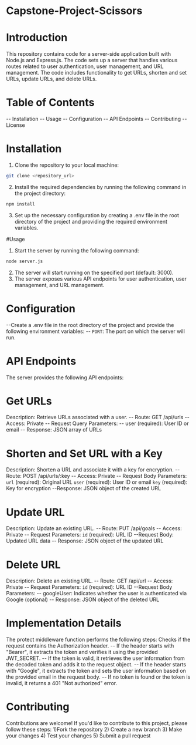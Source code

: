 # Capstone-Project-Scissors
# Introduction
This repository contains code for a server-side application built with Node.js and Express.js. The code sets up a server that handles various routes related to user authentication, user management, and URL management. The code includes functionality to get URLs, shorten and set URLs, update URLs, and delete URLs.
# Table of Contents
-- Installation
-- Usage
-- Configuration
-- API Endpoints
-- Contributing
-- License

# Installation
1) Clone the repository to your local machine:
```bash
git clone <repository_url>
```
2) Install the required dependencies by running the following command in the project directory:
```bash
npm install
```
3) Set up the necessary configuration by creating a .env file in the root directory of the project and providing the required environment variables.

#Usage
1) Start the server by running the following command:
 ```bash
node server.js
```
2) The server will start running on the specified port (default: 3000).
3) The server exposes various API endpoints for user authentication, user management, and URL management.

# Configuration
--Create a .env file in the root directory of the project and provide the following environment variables:
-- `PORT`: The port on which the server will run.

# API Endpoints
The server provides the following API endpoints:

# Get URLs
Description: Retrieve URLs associated with a user.
-- Route: GET /api/urls
-- Access: Private
-- Request Query Parameters:
-- user (required): User ID or email
-- Response: JSON array of URLs

# Shorten and Set URL with a Key
Description: Shorten a URL and associate it with a key for encryption.
-- Route: POST /api/urls/:key
-- Access: Private
-- Request Body Parameters:
    `url` (required): Original URL
     `user` (required): User ID or email
       `key` (required): Key for encryption
--Response: JSON object of the created URL

# Update URL
Description: Update an existing URL.
-- Route: PUT /api/goals
-- Access: Private
-- Request Parameters:
    `id` (required): URL ID
--Request Body: Updated URL data
-- Response: JSON object of the updated URL

# Delete URL
Description: Delete an existing URL.
-- Route: GET /api/url
-- Access: Private
-- Request Parameters:
    `id` (required): URL ID
--Request Body Parameters:
-- googleUser: Indicates whether the user is authenticated via Google (optional)
-- Response: JSON object of the deleted URL

# Implementation Details
The protect middleware function performs the following steps:
Checks if the request contains the Authorization header.
-- If the header starts with "Bearer", it extracts the token and verifies it using the provided JWT_SECRET.
-- If the token is valid, it retrieves the user information from the decoded token and adds it to the request object.
-- If the header starts with "Google", it extracts the token and sets the user information based on the provided email in the request body.
-- If no token is found or the token is invalid, it returns a 401 "Not authorized" error.

# Contributing
Contributions are welcome! If you'd like to contribute to this project, please follow these steps:
1)Fork the repository
2) Create a new branch
3) Make your changes
4) Test your changes
5) Submit a pull request
